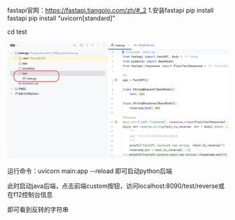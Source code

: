 fastapi官网：https://fastapi.tiangolo.com/zh/#_2
1.安装fastapi
pip install fastapi
pip install "uvicorn[standard]"

cd test

![image-20250708123846874](README.assets/image-20250708123846874.png)

运行命令：uvicorn main:app --reload 即可启动python后端

此时启动java后端，点击前端custom按钮，访问localhost:8090/test/reverse或在f12控制台信息

即可看到反转的字符串
